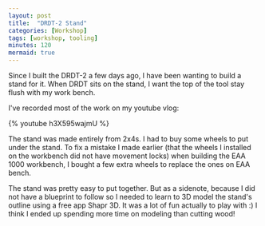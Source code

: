 ```yaml
---
layout: post
title:  "DRDT-2 Stand"
categories: [Workshop]
tags: [workshop, tooling]
minutes: 120
mermaid: true
---
```

Since I built the DRDT-2 a few days ago, I have been wanting to build a stand for it. When DRDT sits on the stand, I want the top of the tool stay flush with my work bench.

I've recorded most of the work on my youtube vlog:

{% youtube h3X595wajmU %}

The stand was made entirely from 2x4s. I had to buy some wheels to put under the stand. To fix a mistake I made earlier (that the wheels I installed on
the workbench did not have movement locks) when building the EAA 1000 workbench, I bought a few extra wheels to replace the ones on EAA bench.

The stand was pretty easy to put together. But as a sidenote, because I did not have a blueprint to follow so I needed to learn to 3D model the 
stand's outline using a free app Shapr 3D. It was a lot of fun actually to play with :) I think I ended up spending more time on modeling than
cutting wood!